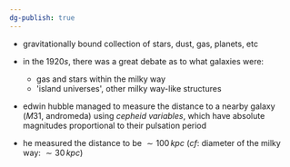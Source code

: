 ```yaml
---
dg-publish: true
---
```


- gravitationally bound collection of stars, dust, gas, planets, etc
- in the $1920s$, there was a great debate as to what galaxies were:
	- gas and stars within the milky way
	- 'island universes', other milky way-like structures

- edwin hubble managed to measure the distance to a nearby galaxy ($M31$, andromeda) using *cepheid variables*, which have absolute magnitudes proportional to their pulsation period
- he measured the distance to be $\sim 100\,kpc$ (*cf*: diameter of the milky way: $\sim 30\,kpc$)